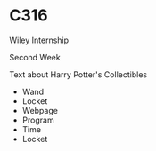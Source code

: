 # C316

Wiley Internship

Second Week

  Text about Harry Potter's Collectibles
  <ul>
    <li>
      Wand </li>
  <li> Locket </li>
  <li> Webpage </li>
  <li>   Program </li>
  <li>  Time </li>
  <li>   Locket </li>

  </ul>


